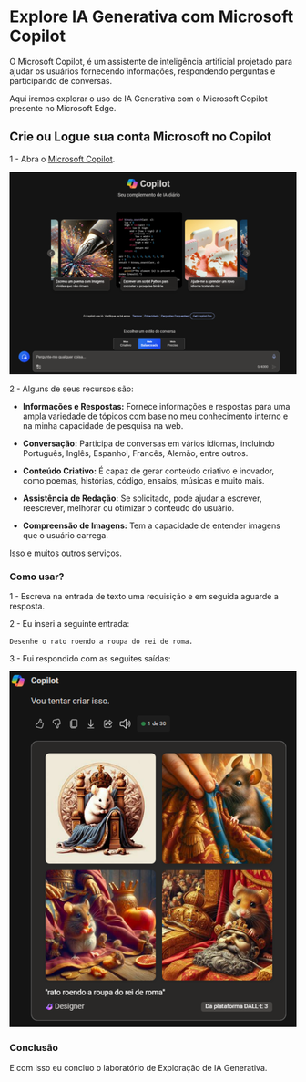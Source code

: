 # Explore IA Generativa com Microsoft Copilot

O Microsoft Copilot, é um assistente de inteligência artificial projetado para ajudar os usuários fornecendo informações, respondendo perguntas e participando de conversas.

Aqui iremos explorar o uso de IA Generativa com o Microsoft Copilot presente no Microsoft Edge.

## Crie ou Logue sua conta Microsoft no Copilot

1 - Abra o [Microsoft Copilot](https://copilot.microsoft.com/).

![alt text](assets/image.png)

2 - Alguns de seus recursos são:

- **Informações e Respostas:** Fornece informações e respostas para uma ampla variedade de tópicos com base no meu conhecimento interno e na minha capacidade de pesquisa na web.

- **Conversação:** Participa de conversas em vários idiomas, incluindo Português, Inglês, Espanhol, Francês, Alemão, entre outros.

 - **Conteúdo Criativo:** É capaz de gerar conteúdo criativo e inovador, como poemas, histórias, código, ensaios, músicas e muito mais.

- **Assistência de Redação:** Se solicitado, pode ajudar a escrever, reescrever, melhorar ou otimizar o conteúdo do usuário.

- **Compreensão de Imagens:** Tem a capacidade de entender imagens que o usuário carrega.

Isso e muitos outros serviços.

### Como usar?

1 - Escreva na entrada de texto uma requisição e em seguida aguarde a resposta.

2 - Eu inseri a seguinte entrada:

    Desenhe o rato roendo a roupa do rei de roma.

3 - Fui respondido com as seguites saídas:

![alt text](assets/image-1.png)

### Conclusão

E com isso eu concluo o laboratório de Exploração de IA Generativa.